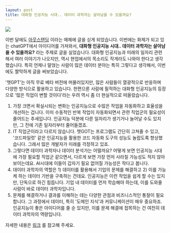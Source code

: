 ```yaml
---
layout: post
title: 대화형 인공지능 시대.. 데이터 과학자는 살아남을 수 있을까요?
---
```


![](https://wp.outstanding.kr/wp-content/uploads/2023/02/01-chatgpt.jpg)

 이번 달에도 [아웃스탠딩](https://outstanding.kr/) 이라는 매체에 글을 싣게 되었습니다. 이번에는 화제가 되고 있는 chatGPT에서 아이디어를 가져와서, 
 **대화형 인공지능 시대.. 데이터 과학자는 살아남을 수 있을까요?** 라는 주제로 글을 실었습니다. 대화형 인공지능과 미래의 일자리 관련해서 여러 이야기가 나오지만, 역시 현업에서의 목소리도 작게라도 나와야 한다고 생각했습니다. 
 특히 언제나 말얹는 사람이 많은 데이터 분야는 특히 그렇다고 생각해서, 이번에도 짤막하게 글을 써보았습니다.
 
 '챗GPT’는 아직 무료 베타 버전에 머물러있지만, 많은 사람들이 열광적으로 반응하며 다양한 방식으로 활용하고 있습니다. 한편으론 사람에 필적하는 대화형 인공지능의 등장으로 '많은 직업이 변할 것이다’라는 우려 역시 좀 더 현실적으로 떠올랐습니다.
1. 가장 크면서 확실시되는 변화는 인공지능으로 수많은 작업을 자동화하고 효율성을 개선하는 겁니다. 이미 수동적인 반복 작업이 자동화되면서 관련 직업군의 필요성이 줄어드는 추세입니다. 인공지능 덕분에 다른 일자리가 생기거나 늘어날 수도 있지만, 그 전에 기존 일자리부터 줄어들겠죠.
2. IT 직업군이라고 다르지 않습니다. 챗GOT는 프로그램도 간단히 고쳐줄 수 있고, '코드파일럿' 같은 인공지능을 활용한 코드 자동화 도구의 성능도 놀랍도록 향상했습니다. 그래서 많은 개발자가 미래를 걱정하고 있죠.
3. 그렇다면 데이터 과학자나 데이터 분석가는 어떨까요? 어떻게 보면 인공지능 시대에 가장 필요할 직업군 같으면서, 다르게 보면 가장 먼저 사라질 가능성도 적지 않아 보이는데요. AI시대에 이들이 갑자기 필요 없어질 가능성은 작다고 봅니다.
4. 데이터 과학자의 역할은 1) 데이터를 활용해서 기업의 문제를 해결하고 2) 이를 가능케 하는 데이터 기반을 구축하는 건데요. 인공지능은 이런 작업을 쉽게 할 수는 있지만, 단독으로 하긴 힘듭니다. 기업 내 데이터를 먼저 학습해야 하는데, 이를 도와줄 사람이 바로 데이터 과학자입니다.
5. 문제를 해결하거나 결과를 이해하는 데는 다양한 관점과 비즈니스적인 통찰이 필요합니다. 그 과정에서 데이터, 특히 '도메인 지식’과 커뮤니케이션이 매우 중요하죠. 인공지능이 좋은 아이디어를 줄 순 있지만, 이를 문제 해결에 접목하는 건 여전히 데이터 과학자의 역량입니다.


자세한 내용은 [링크](https://outstanding.kr/futureofdatascientist20230210) 를 참고해 주세요. 
